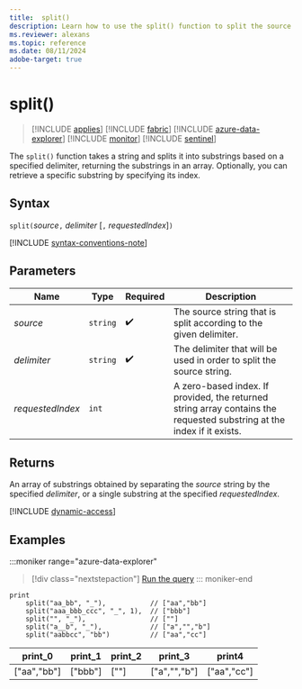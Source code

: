 ```yaml
---
title:  split()
description: Learn how to use the split() function to split the source string according to a given delimiter.
ms.reviewer: alexans
ms.topic: reference
ms.date: 08/11/2024
adobe-target: true
---
```

# split()

> [!INCLUDE [applies](../includes/applies-to-version/applies.md)] [!INCLUDE [fabric](../includes/applies-to-version/fabric.md)] [!INCLUDE [azure-data-explorer](../includes/applies-to-version/azure-data-explorer.md)] [!INCLUDE [monitor](../includes/applies-to-version/monitor.md)] [!INCLUDE [sentinel](../includes/applies-to-version/sentinel.md)]

The `split()` function takes a string and splits it into substrings based on a specified delimiter, returning the substrings in an array. Optionally, you can retrieve a specific substring by specifying its index.

## Syntax

`split(`*source*`,` *delimiter* [`,` *requestedIndex*]`)`

[!INCLUDE [syntax-conventions-note](../includes/syntax-conventions-note.md)]

## Parameters

| Name | Type | Required | Description |
|--|--|--|--|
| *source* | `string` |  :heavy_check_mark: | The source string that is split according to the given delimiter.|
| *delimiter* | `string` |  :heavy_check_mark: | The delimiter that will be used in order to split the source string.|
| *requestedIndex* | `int` | | A zero-based index. If provided, the returned string array contains the requested substring at the index if it exists.|

## Returns

An array of substrings obtained by separating the *source* string by the specified *delimiter*, or a single substring at the specified *requestedIndex*.

[!INCLUDE [dynamic-access](../includes/dynamic-access.md)]

## Examples

:::moniker range="azure-data-explorer"
> [!div class="nextstepaction"]
> <a href="https://dataexplorer.azure.com/clusters/help/databases/Samples?query=H4sIAAAAAAAAA22OQQrAIAwE731FyKlCQPqeIsF4EkqR1v/TWAvS4F43s5ly5bMuoLnLkeuKMbIIEiCjIxjxHnYtkVDr8CcaIpxS6hzB1tCXEHs9mR77Zph5ZvKpqEmTsS4iXUP/upm9tuEBNARoOvUAAAA=" target="_blank">Run the query</a>
::: moniker-end

```kusto
print
    split("aa_bb", "_"),           // ["aa","bb"]
    split("aaa_bbb_ccc", "_", 1),  // ["bbb"]
    split("", "_"),                // [""]
    split("a__b", "_"),            // ["a","","b"]
    split("aabbcc", "bb")          // ["aa","cc"]
```

|print_0|print_1|print_2|print_3|print4|
|--|--|--|--|--|
|["aa","bb"] |["bbb"] |[""] |["a","","b"] |["aa","cc"]
